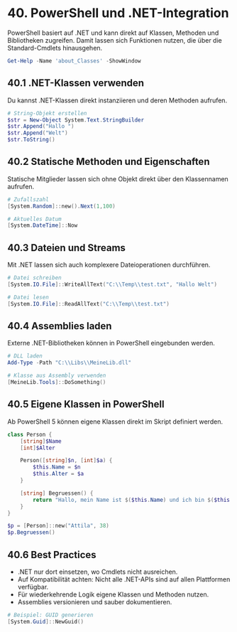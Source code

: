 # 40. PowerShell und .NET-Integration

PowerShell basiert auf .NET und kann direkt auf Klassen, Methoden und Bibliotheken zugreifen. Damit lassen sich Funktionen nutzen, die über die Standard-Cmdlets hinausgehen.

```powershell
Get-Help -Name 'about_Classes' -ShowWindow
```

## 40.1 .NET-Klassen verwenden

Du kannst .NET-Klassen direkt instanziieren und deren Methoden aufrufen.

```powershell
# String-Objekt erstellen
$str = New-Object System.Text.StringBuilder
$str.Append("Hallo ")
$str.Append("Welt")
$str.ToString()
```

## 40.2 Statische Methoden und Eigenschaften

Statische Mitglieder lassen sich ohne Objekt direkt über den Klassennamen aufrufen.

```powershell
# Zufallszahl
[System.Random]::new().Next(1,100)

# Aktuelles Datum
[System.DateTime]::Now
```

## 40.3 Dateien und Streams

Mit .NET lassen sich auch komplexere Dateioperationen durchführen.

```powershell
# Datei schreiben
[System.IO.File]::WriteAllText("C:\\Temp\\test.txt", "Hallo Welt")

# Datei lesen
[System.IO.File]::ReadAllText("C:\\Temp\\test.txt")
```

## 40.4 Assemblies laden

Externe .NET-Bibliotheken können in PowerShell eingebunden werden.

```powershell
# DLL laden
Add-Type -Path "C:\\Libs\\MeineLib.dll"

# Klasse aus Assembly verwenden
[MeineLib.Tools]::DoSomething()
```

## 40.5 Eigene Klassen in PowerShell

Ab PowerShell 5 können eigene Klassen direkt im Skript definiert werden.

```powershell
class Person {
    [string]$Name
    [int]$Alter

    Person([string]$n, [int]$a) {
        $this.Name = $n
        $this.Alter = $a
    }

    [string] Begruessen() {
        return "Hallo, mein Name ist $($this.Name) und ich bin $($this.Alter) Jahre alt."
    }
}

$p = [Person]::new("Attila", 38)
$p.Begruessen()
```

## 40.6 Best Practices

- .NET nur dort einsetzen, wo Cmdlets nicht ausreichen.
- Auf Kompatibilität achten: Nicht alle .NET-APIs sind auf allen Plattformen verfügbar.
- Für wiederkehrende Logik eigene Klassen und Methoden nutzen.
- Assemblies versionieren und sauber dokumentieren.

```powershell
# Beispiel: GUID generieren
[System.Guid]::NewGuid()
```
